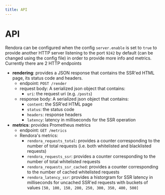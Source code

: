 ```yaml
---
title: API
---
```


# API

Rendora can be configured when the config `server.enable` is set to `true` to provide another HTTP server listening to the port `9242` by default (can be changed using the config file) in order to provide more info and metrics. Currently there are 2 HTTP endpoints

- **rendering**: provides a JSON response that contains the SSR'ed HTML page, its status code and headers.
  - endpoint: `POST /render`
  - request body: A serialized json object that contains:
    - `uri`: the request uri (e.g. `/posts`)
  - response body: A serialized json object that contains:
    - `content`: the SSR'ed HTML page
    - `status`: the status code
    - `headers`: response headers
    - `latency`: latency in milliseconds for the SSR operation
- **metrics**: provides Prometheus metrics
  - endpoint: `GET /metrics`
  - Rendora's metrics:
    - `rendora_requests_total`: provides a counter corresponding to the number of total requests (i.e. both whitelisted and blacklisted requests)
    - `rendora_requests_ssr`: provides a counter corresponding to the number of total whitelisted requests
    - `rendora_requests_ssr_cached`: provides a counter corresponding to the number of cached whitelisted requests
    - `rendora_latency_ssr`: provides a historgram for SSR latency in milliseconds for uncached SSR'ed requests with buckets of values `[50, 100, 150, 200, 250, 300, 350, 400, 500]`
